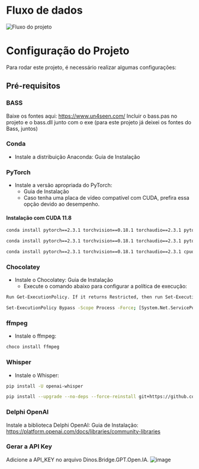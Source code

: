 # Fluxo de dados
![Fluxo do projeto](https://github.com/user-attachments/assets/1678b38f-52e5-4264-bb26-bd3ca4e31979)

# Configuração do Projeto

Para rodar este projeto, é necessário realizar algumas configurações:

## Pré-requisitos

### BASS
  Baixe os fontes aqui: https://www.un4seen.com/ 
  Incluir o bass.pas no projeto e o bass.dll junto com o exe (para este projeto já deixei os fontes do Bass, juntos)

### Conda
- Instale a distribuição Anaconda: Guia de Instalação

### PyTorch
- Instale a versão apropriada do PyTorch:
  - Guia de Instalação
  - Caso tenha uma placa de vídeo compatível com CUDA, prefira essa opção devido ao desempenho.

#### Instalação com CUDA 11.8
```bash
conda install pytorch==2.3.1 torchvision==0.18.1 torchaudio==2.3.1 pytorch-cuda=11.8 -c pytorch -c nvidia
```

```bash
conda install pytorch==2.3.1 torchvision==0.18.1 torchaudio==2.3.1 pytorch-cuda=12.1 -c pytorch -c nvidia
```

```bash
conda install pytorch==2.3.1 torchvision==0.18.1 torchaudio==2.3.1 cpuonly -c pytorch
```

### Chocolatey
 - Instale o Chocolatey: Guia de Instalação
    - Execute o comando abaixo para configurar a política de execução:
  
```bash
Run Get-ExecutionPolicy. If it returns Restricted, then run Set-ExecutionPolicy AllSigned or Set-ExecutionPolicy Bypass -Scope Process.
```

```bash
Set-ExecutionPolicy Bypass -Scope Process -Force; [System.Net.ServicePointManager]::SecurityProtocol = [System.Net.ServicePointManager]::SecurityProtocol -bor 3072; iex ((New-Object System.Net.WebClient).DownloadString('https://community.chocolatey.org/install.ps1'))
```

### ffmpeg
- Instale o ffmpeg:
```bash
choco install ffmpeg
```

### Whisper
- Instale o Whisper:
```bash
pip install -U openai-whisper
```

```bash
pip install --upgrade --no-deps --force-reinstall git+https://github.com/openai/whisper.git
```

### Delphi OpenAI
  Instale a biblioteca Delphi OpenAI: Guia de Instalação: https://platform.openai.com/docs/libraries/community-libraries  


### Gerar a API Key
Adicione a API_KEY no arquivo Dinos.Bridge.GPT.Open.IA.
![image](https://github.com/user-attachments/assets/fcfef7cd-5761-425f-9891-e436c4d33984)










